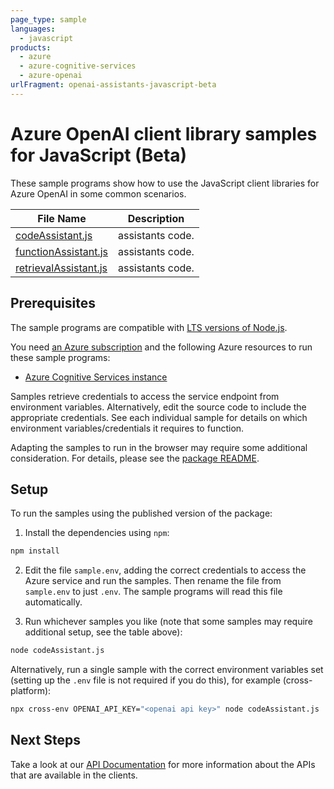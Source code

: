 ```yaml
---
page_type: sample
languages:
  - javascript
products:
  - azure
  - azure-cognitive-services
  - azure-openai
urlFragment: openai-assistants-javascript-beta
---
```


# Azure OpenAI client library samples for JavaScript (Beta)

These sample programs show how to use the JavaScript client libraries for Azure OpenAI in some common scenarios.

| **File Name**                               | **Description**  |
| ------------------------------------------- | ---------------- |
| [codeAssistant.js][codeassistant]           | assistants code. |
| [functionAssistant.js][functionassistant]   | assistants code. |
| [retrievalAssistant.js][retrievalassistant] | assistants code. |

## Prerequisites

The sample programs are compatible with [LTS versions of Node.js](https://github.com/nodejs/release#release-schedule).

You need [an Azure subscription][freesub] and the following Azure resources to run these sample programs:

- [Azure Cognitive Services instance][createinstance_azurecognitiveservicesinstance]

Samples retrieve credentials to access the service endpoint from environment variables. Alternatively, edit the source code to include the appropriate credentials. See each individual sample for details on which environment variables/credentials it requires to function.

Adapting the samples to run in the browser may require some additional consideration. For details, please see the [package README][package].

## Setup

To run the samples using the published version of the package:

1. Install the dependencies using `npm`:

```bash
npm install
```

2. Edit the file `sample.env`, adding the correct credentials to access the Azure service and run the samples. Then rename the file from `sample.env` to just `.env`. The sample programs will read this file automatically.

3. Run whichever samples you like (note that some samples may require additional setup, see the table above):

```bash
node codeAssistant.js
```

Alternatively, run a single sample with the correct environment variables set (setting up the `.env` file is not required if you do this), for example (cross-platform):

```bash
npx cross-env OPENAI_API_KEY="<openai api key>" node codeAssistant.js
```

## Next Steps

Take a look at our [API Documentation][apiref] for more information about the APIs that are available in the clients.

[codeassistant]: https://github.com/Azure/azure-sdk-for-js/tree/hotfix/openai-deprecations/sdk/openai/openai-assistants/samples/v1-beta/javascript/codeAssistant.js
[functionassistant]: https://github.com/Azure/azure-sdk-for-js/tree/hotfix/openai-deprecations/sdk/openai/openai-assistants/samples/v1-beta/javascript/functionAssistant.js
[retrievalassistant]: https://github.com/Azure/azure-sdk-for-js/tree/hotfix/openai-deprecations/sdk/openai/openai-assistants/samples/v1-beta/javascript/retrievalAssistant.js
[apiref]: https://docs.microsoft.com/javascript/api/@azure/openai
[freesub]: https://azure.microsoft.com/free/
[createinstance_azurecognitiveservicesinstance]: https://learn.microsoft.com/azure/cognitive-services/openai/how-to/create-resource
[package]: https://github.com/Azure/azure-sdk-for-js/tree/main/sdk/openai/openai-assistants/README.md

